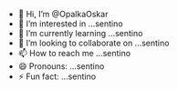 - 👋 Hi, I’m @OpalkaOskar
- 👀 I’m interested in ...sentino
- 🌱 I’m currently learning ...sentino
- 💞️ I’m looking to collaborate on ...sentino
- 📫 How to reach me ...sentino
- 😄 Pronouns: ...sentino
- ⚡ Fun fact: ...sentino

<!---
OpalkaOskar/OpalkaOskar is a ✨ special ✨ repository because its `README.md` (this file) appears on your GitHub profile.
You can click the Preview link to take a look at your changes.
--->

